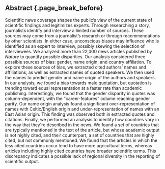 ## Abstract {.page_break_before}

Scientific news coverage shapes the public’s view of the current state of scientific findings and legitimizes experts.
Through researching a story, journalists identify and interview a limited number of sources.
These sources may come from a journalist’s research or through recommendations by other scientists.
In either case, unconscious biases may influence who is identified as an expert to interview, possibly skewing the selection of interviewees.
We analyzed more than 22,000 news articles published by _Nature_ to quantify possible disparities.
Our analysis considered three possible sources of bias: gender, name origin, and country affiliation.
To explore these sources of bias, we extracted cited authors’ names and affiliations, as well as extracted names of quoted speakers.
We then used the names to predict gender and name origin of the authors and speakers.
In our analysis, we found a bias towards male quotation, but quotation is trending toward equal representation at a faster rate than academic publishing.
Interestingly, we found that the gender disparity in quotes was column-dependent, with the "career-features" column reaching gender parity.
Our name origin analysis found a significant over-representation of names with Celtic/English origin and under-representation of names with an East Asian origin.
This finding was observed both in extracted quotes and citations.
Finally, we performed an analysis to identify how countries vary in the way that they're described in the news.
We found a set of countries that are typically mentioned in the text of the article, but whose academic output is not highly cited, and their counterpart, a set of countries that are highly cited, but not commonly mentioned.
We found that the articles in which the less cited countries occur tend to have more agricultural terms, whereas articles including highly cited countries have broader scientific terms.
This discrepancy indicates a possible lack of regional diversity in the reporting of scientific output.
